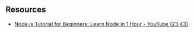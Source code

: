 ## Resources     
* [Node.js Tutorial for Beginners: Learn Node in 1 Hour - YouTube (23:43) ](https://www.youtube.com/watch?v=2oFKNL7vYV8&t=54s)
